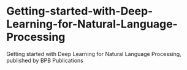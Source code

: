 # Getting-started-with-Deep-Learning-for-Natural-Language-Processing
Getting started with Deep Learning for Natural Language Processing, published by BPB Publications

